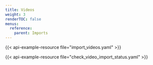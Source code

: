 ```yaml
---
title: Videos
weight: 3
renderTOC: false
menus:
  reference:
    parent: Imports
---
```


{{< api-example-resource file="import_videos.yaml" >}}

{{< api-example-resource file="check_video_import_status.yaml" >}}
